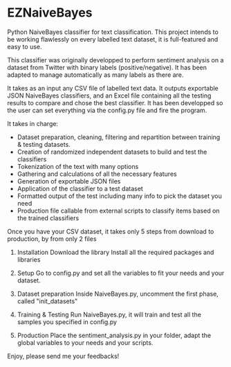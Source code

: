# EZNaiveBayes

Python NaiveBayes classifier for text classification.
This project intends to be working flawlessly on every labelled text dataset, it is full-featured and easy to use.

This classifier was originally developped to perform sentiment analysis on a dataset from Twitter with binary labels (positive/negative). 
It has been adapted to manage automatically as many labels as there are.

It takes as an input any CSV file of labelled text data.
It outputs exportable JSON NaiveBayes classifiers, and an Excel file containing all the testing results to compare and chose the  best classifier.
It has been developped so the user can set everything via the config.py file and fire the program.

It takes in charge:
- Dataset preparation, cleaning, filtering and repartition between training & testing datasets.
- Creation of randomized independent datasets to build and test the classifiers
- Tokenization of the text with many options
- Gathering and calculations of all the necessary features
- Generation of exportable JSON files
- Application of the classifier to a test dataset
- Formatted output of the test including many info to pick the dataset you need
- Production file callable from external scripts to classify items based on the trained classifiers

Once you have your CSV dataset, it takes only 5 steps from download to production, by  from only 2 files

1. Installation
Download the library
Install all the required packages and libraries

2. Setup
Go to config.py and set all the variables to fit your needs and your dataset.

3. Dataset preparation
Inside NaiveBayes.py, uncomment the first phase, called "init_datasets"

4. Training & Testing
Run NaiveBayes.py, it will train and test all the samples you specified in config.py

5. Production
Place the sentiment_analysis.py in your folder, adapt the global variables to your needs and your scripts.

Enjoy, please send me your feedbacks!
